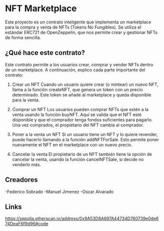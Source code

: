 # NFT Marketplace
Este proyecto es un contrato inteligente que implementa un marketplace para la compra y venta de NFTs (Tokens No Fungibles). Se utiliza el estándar ERC721 de OpenZeppelin, que nos permite crear y gestionar NFTs de forma sencilla.

## ¿Qué hace este contrato?
Este contrato permite a los usuarios crear, comprar y vender NFTs dentro de un marketplace. A continuación, explico cada parte importante del contrato:

1. Crear un NFT
Cuando un usuario quiere crear (o mintear) un nuevo NFT, llama a la función createNFT, que genera un token con un precio determinado. Este token se añade al marketplace y queda disponible para la venta.

2. Comprar un NFT
Los usuarios pueden comprar NFTs que estén a la venta usando la función buyNFT. Aquí se valida que el NFT esté disponible y que el comprador tenga fondos suficientes para pagarlo. Una vez comprados, el propietario del NFT cambia al comprador.

3. Poner a la venta un NFT
Si un usuario tiene un NFT y lo quiere revender, puede hacerlo llamando a la función addNFTForSale. Esto permite poner nuevamente el NFT en el marketplace con un nuevo precio.

4. Cancelar la venta
El propietario de un NFT también tiene la opción de cancelar la venta, usando la función cancelNFTSale, si decide no venderlo más.

## Creadores
-Federico Sobrado
-Manuel Jimenez
-Oscar Alvarado

## Links
https://sepolia.etherscan.io/address/0x9A53D8A697A44734D760739e0de674DeaF6f9d96#code
